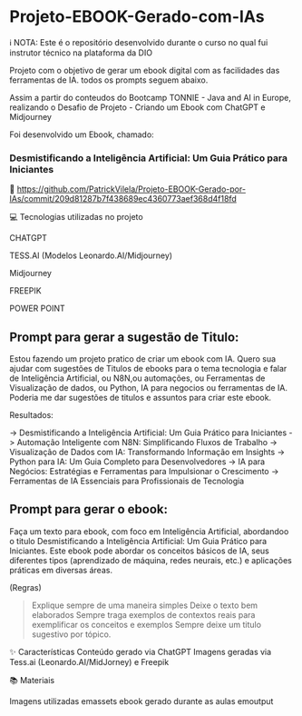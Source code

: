 # Projeto-EBOOK-Gerado-com-IAs

ℹ️ NOTA: Este é o repositório desenvolvido durante o curso no qual fui instrutor técnico na plataforma da DIO

Projeto com o objetivo de gerar um ebook digital com as facilidades das ferramentas de IA. todos os prompts seguem abaixo.

Assim a partir do conteudos do Bootcamp TONNIE - Java and AI in Europe, realizando o Desafio de Projeto - Criando um Ebook com ChatGPT e Midjourney

Foi desenvolvido um Ebook, chamado: 

### Desmistificando a Inteligência Artificial: Um Guia Prático para Iniciantes

📕 https://github.com/PatrickVilela/Projeto-EBOOK-Gerado-por-IAs/commit/209d81287b7f438689ec4360773aef368d4f18fd

💻 Tecnologias utilizadas no projeto

CHATGPT

TESS.AI (Modelos Leonardo.AI/Midjourney)

Midjourney

FREEPIK

POWER POINT

## Prompt para gerar a sugestão de Titulo:

Estou fazendo um projeto pratico de criar um ebook com IA. Quero sua ajudar com sugestões de Titulos de ebooks para o tema tecnologia e falar de Inteligência Artificial, ou N8N,ou automações, ou Ferramentas de Visualização de dados, ou Python, IA para negocios ou ferramentas de IA. Poderia me dar sugestões de titulos e assuntos para criar este ebook.

Resultados:

-> Desmistificando a Inteligência Artificial: Um Guia Prático para Iniciantes
-> Automação Inteligente com N8N: Simplificando Fluxos de Trabalho
-> Visualização de Dados com IA: Transformando Informação em Insights
-> Python para IA: Um Guia Completo para Desenvolvedores
-> IA para Negócios: Estratégias e Ferramentas para Impulsionar o Crescimento
-> Ferramentas de IA Essenciais para Profissionais de Tecnologia

## Prompt para gerar o ebook:

Faça um texto para ebook, com foco em Inteligência Artificial, abordandoo o titulo Desmistificando a Inteligência Artificial: Um Guia Prático para Iniciantes. Este ebook pode abordar os conceitos básicos de IA, seus diferentes tipos (aprendizado de máquina, redes neurais, etc.) e aplicações práticas em diversas áreas.

(Regras)
> Explique sempre de uma maneira simples
> Deixe o texto bem elaborados
> Sempre traga exemplos de contextos reais para exemplificar os conceitos e exemplos
> Sempre deixe um titulo sugestivo por tópico.

✨ Características
Conteúdo gerado via ChatGPT
Imagens geradas via Tess.ai (Leonardo.AI/MidJorney) e Freepik


📚 Materiais

Imagens utilizadas emassets
ebook gerado durante as aulas emoutput

